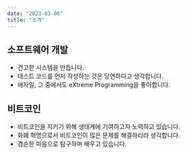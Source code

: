 ```yaml
---
date: "2023-03-06"
title: "소개"
---
```


## 소프트웨어 개발

- 견고한 시스템을 만듭니다.
- 테스트 코드를 먼저 작성하는 것은 당연하다고 생각합니다.
- 애자일, 그 중에서도 eXtreme Programming을 좋아합니다.

## 비트코인

- 비트코인을 지키기 위해 생태계에 기여하고자 노력하고 있습니다.
- 화폐 혁명으로서 비트코인이 많은 문제를 해결하리라 생각합니다.
- 겸손한 마음으로 탐구하며 배우고 있습니다.
